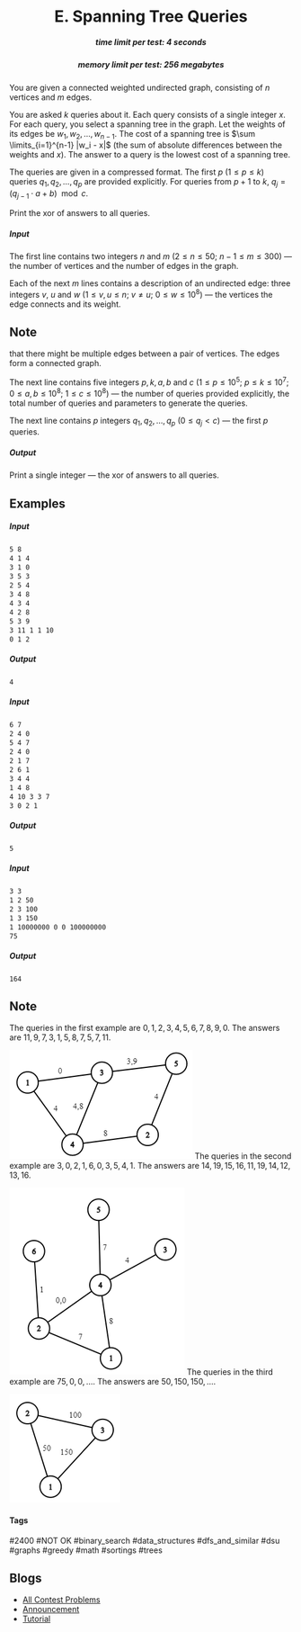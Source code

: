 <h1 style='text-align: center;'> E. Spanning Tree Queries</h1>

<h5 style='text-align: center;'>time limit per test: 4 seconds</h5>
<h5 style='text-align: center;'>memory limit per test: 256 megabytes</h5>

You are given a connected weighted undirected graph, consisting of $n$ vertices and $m$ edges.

You are asked $k$ queries about it. Each query consists of a single integer $x$. For each query, you select a spanning tree in the graph. Let the weights of its edges be $w_1, w_2, \dots, w_{n-1}$. The cost of a spanning tree is $\sum \limits_{i=1}^{n-1} |w_i - x|$ (the sum of absolute differences between the weights and $x$). The answer to a query is the lowest cost of a spanning tree.

The queries are given in a compressed format. The first $p$ $(1 \le p \le k)$ queries $q_1, q_2, \dots, q_p$ are provided explicitly. For queries from $p+1$ to $k$, $q_j = (q_{j-1} \cdot a + b) \mod c$.

Print the xor of answers to all queries.

##### Input

The first line contains two integers $n$ and $m$ ($2 \le n \le 50$; $n - 1 \le m \le 300$) — the number of vertices and the number of edges in the graph.

Each of the next $m$ lines contains a description of an undirected edge: three integers $v$, $u$ and $w$ ($1 \le v, u \le n$; $v \neq u$; $0 \le w \le 10^8$) — the vertices the edge connects and its weight. 
## Note

 that there might be multiple edges between a pair of vertices. The edges form a connected graph.

The next line contains five integers $p, k, a, b$ and $c$ ($1 \le p \le 10^5$; $p \le k \le 10^7$; $0 \le a, b \le 10^8$; $1 \le c \le 10^8$) — the number of queries provided explicitly, the total number of queries and parameters to generate the queries.

The next line contains $p$ integers $q_1, q_2, \dots, q_p$ ($0 \le q_j < c$) — the first $p$ queries.

##### Output

Print a single integer — the xor of answers to all queries.

## Examples

##### Input


```text
5 8
4 1 4
3 1 0
3 5 3
2 5 4
3 4 8
4 3 4
4 2 8
5 3 9
3 11 1 1 10
0 1 2
```
##### Output


```text
4
```
##### Input


```text
6 7
2 4 0
5 4 7
2 4 0
2 1 7
2 6 1
3 4 4
1 4 8
4 10 3 3 7
3 0 2 1
```
##### Output


```text
5
```
##### Input


```text
3 3
1 2 50
2 3 100
1 3 150
1 10000000 0 0 100000000
75
```
##### Output


```text
164
```
## Note

The queries in the first example are $0, 1, 2, 3, 4, 5, 6, 7, 8, 9, 0$. The answers are $11, 9, 7, 3, 1, 5, 8, 7, 5, 7, 11$.

 ![](images/16809e9ae547a22a4a3a713fa81570f0c82ce866.png) The queries in the second example are $3, 0, 2, 1, 6, 0, 3, 5, 4, 1$. The answers are $14, 19, 15, 16, 11, 19, 14, 12, 13, 16$.

 ![](images/4ee6bbfcd894381d36bec7bb0e64d1a219034c14.png) The queries in the third example are $75, 0, 0, \dots$. The answers are $50, 150, 150, \dots$.

 ![](images/0824e3549cf3e5f8683e286c40ebad49b352e02d.png) 

#### Tags 

#2400 #NOT OK #binary_search #data_structures #dfs_and_similar #dsu #graphs #greedy #math #sortings #trees 

## Blogs
- [All Contest Problems](../Educational_Codeforces_Round_122_(Rated_for_Div._2).md)
- [Announcement](../blogs/Announcement.md)
- [Tutorial](../blogs/Tutorial.md)
